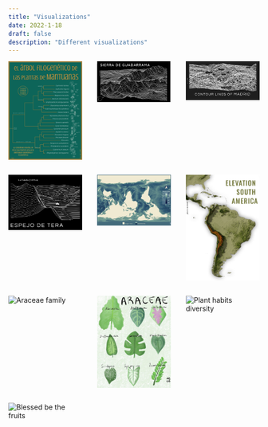 ```yaml
---
title: "Visualizations"
date: 2022-1-18
draft: false
description: "Different visualizations"
---
```


<style>
  .image-grid {
    display: grid;
    grid-template-columns: repeat(3, 1fr);
    gap: 30px;
  }

  .image-item {
    position: relative;
    overflow: hidden;
  }

  .image-item img {
    width: 100%;
    height: auto;
    display: block;
    cursor: pointer; /* Add cursor pointer for clickable effect */
  }

  .lightbox {
    position: fixed;
    top: 0;
    left: 0;
    width: 100%;
    height: 100%;
    background: rgba(0, 0, 0, 0.7);
    display: flex;
    justify-content: center;
    align-items: center;
    z-index: 1000;
    display: none;
  }

  .lightbox img {
    max-width: 90%;
    max-height: 90%;
    object-fit: contain;
  }
</style>

<div class="image-grid">
  
  <div class="image-item">
    <img src="/img/infografia_.jpg" alt="House plant phylogeny" onclick="openLightbox('/img/infografia_.jpg')">
  </div>


  <div class="image-item">
    <img src="/img/joyplot_guadarrama.png" alt="Guadarrama Joyplot" onclick="openLightbox('/img/joyplot_guadarrama.png')">
  </div>

  <div class="image-item">
    <img src="/img/joyplot_madrid.png" alt="Madrid Joyplot" onclick="openLightbox('/img/joyplot_madrid.png')">
  </div>

  <div class="image-item">
    <img src="/img/joypot_espejo.png" alt="Espejo Joyplot" onclick="openLightbox('/img/joypot_espejo.png')">
  </div>


    
  <div class="image-item">
    <img src="/img/Mapa_Batimetria.jpg" alt="Batimetría" onclick="openLightbox('/img/Mapa_Batimetria.jpg')">
  </div>
    
  <div class="image-item">
    <img src="/img/Mapa_elevation.png" alt="Elevation South America" onclick="openLightbox('/img/Mapa_elevation.png')">
  </div>
    
  <div class="image-item">
    <img src="/img/Mapa_forestcover.png" alt="Araceae family" onclick="openLightbox('/img/Mapa_forestcover.png')">
  </div>

  
  
  <div class="image-item">
    <img src="/img/Araceae.JPG" alt="Araceae family" onclick="openLightbox('/img/Araceae.JPG')">
  </div>

   <div class="image-item">
    <img src="/img/PlantHabits.png" alt="Plant habits diversity" onclick="openLightbox('/img/Arnicamontana.png')">
  </div>

  <div class="image-item">
    <img src="/img/Strawberry.PNG" alt="Blessed be the fruits" onclick="openLightbox('/img/Arnicamontana.png')">
  </div>
  <!-- Repeat the structure for other images -->

</div>

<div class="lightbox" id="lightbox" onclick="closeLightbox()">
  <img id="lightbox-image">
</div>

<script>
  function openLightbox(imagePath) {
    document.getElementById('lightbox-image').src = imagePath;
    document.getElementById('lightbox').style.display = 'flex';
  }

  function closeLightbox() {
    document.getElementById('lightbox').style.display = 'none';
  }
</script>
